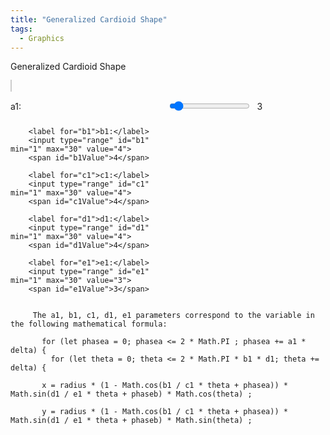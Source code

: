 ```yaml
---
title: "Generalized Cardioid Shape"
tags:
  - Graphics
---
```


Generalized Cardioid Shape

<style>
        canvas {
            background-color: white;
            border: 1px solid #ccc;
            margin-bottom: 20px;
        }
        .controls {
            display: grid;
            grid-template-columns: auto 1fr auto;
            gap: 10px;
            align-items: center;
            width: 80%;
        }
        .footer-link {
            position: absolute;
            bottom: 20px;
            text-align: center;
            width: 100%;
        }
        .footer-link a {
            font-size: 16px;
            color: #007bff;
            text-decoration: none;
        }
        .footer-link a:hover {
            text-decoration: underline;
        }
</style>
<canvas id="cardioidCanvas" width="800" height="800"></canvas>

<div class="controls">
        <label for="a1">a1:</label>
        <input type="range" id="a1" min="1" max="30" value="3">
        <span id="a1Value">3</span>

        <label for="b1">b1:</label>
        <input type="range" id="b1" min="1" max="30" value="4">
        <span id="b1Value">4</span>

        <label for="c1">c1:</label>
        <input type="range" id="c1" min="1" max="30" value="4">
        <span id="c1Value">4</span>

        <label for="d1">d1:</label>
        <input type="range" id="d1" min="1" max="30" value="4">
        <span id="d1Value">4</span>

        <label for="e1">e1:</label>
        <input type="range" id="e1" min="1" max="30" value="3">
        <span id="e1Value">3</span>

</div>

<script>
        const canvas = document.getElementById('cardioidCanvas');
        const ctx = canvas.getContext('2d');
        const centerX = canvas.width / 2;
        const centerY = canvas.height / 2;
        const radius = 200;
        const steps = 200;
        const delta = 2 * Math.PI / steps;

        // Initialize variables
        let a1 = 1, b1 = 1, c1 = 1, d1 = 1, e1 = 1, f1 = 0;

        function drawCardioid() {
            ctx.clearRect(0, 0, canvas.width, canvas.height);

            ctx.strokeStyle = 'red';
            ctx.lineWidth = 2;
            ctx.beginPath();

            for (let phasea = 0; phasea <= 2 * Math.PI ; phasea += a1 * delta) {
                for (let theta = 0; theta <= 2 * Math.PI * b1 * d1; theta += delta) {
                    let phaseb = f1 * delta;
                    let x = radius * (1 - Math.cos(b1 / c1 * theta + phasea)) * Math.sin(d1 / e1 * theta + phaseb) * Math.cos(theta) + centerX;
                    let y = radius * (1 - Math.cos(b1 / c1 * theta + phasea)) * Math.sin(d1 / e1 * theta + phaseb) * Math.sin(theta) + centerY;

                    if (theta === 0) {
                        ctx.moveTo(x, y);
                    } else {
                        ctx.lineTo(x, y);
                    }
                }
            }

            ctx.closePath();
            ctx.stroke();
        }

        function animate() {
            f1 += 0.1; // Increment f1 for animation
            drawCardioid();
            requestAnimationFrame(animate); // Request the next frame
        }

        // Update variables and redraw cardioid
        function updateCardioid() {
            a1 = parseInt(document.getElementById('a1').value);
            b1 = parseInt(document.getElementById('b1').value);
            c1 = parseInt(document.getElementById('c1').value);
            d1 = parseInt(document.getElementById('d1').value);
            e1 = parseInt(document.getElementById('e1').value);

            document.getElementById('a1Value').textContent = a1;
            document.getElementById('b1Value').textContent = b1;
            document.getElementById('c1Value').textContent = c1;
            document.getElementById('d1Value').textContent = d1;
            document.getElementById('e1Value').textContent = e1;
        }

        // Attach event listeners to sliders
        document.getElementById('a1').addEventListener('input', updateCardioid);
        document.getElementById('b1').addEventListener('input', updateCardioid);
        document.getElementById('c1').addEventListener('input', updateCardioid);
        document.getElementById('d1').addEventListener('input', updateCardioid);
        document.getElementById('e1').addEventListener('input', updateCardioid);

        animate(); // Start the animation
</script>


```
     The a1, b1, c1, d1, e1 parameters correspond to the variable in the following mathematical formula:

       for (let phasea = 0; phasea <= 2 * Math.PI ; phasea += a1 * delta) {
         for (let theta = 0; theta <= 2 * Math.PI * b1 * d1; theta += delta) {

       x = radius * (1 - Math.cos(b1 / c1 * theta + phasea)) * Math.sin(d1 / e1 * theta + phaseb) * Math.cos(theta) ;

       y = radius * (1 - Math.cos(b1 / c1 * theta + phasea)) * Math.sin(d1 / e1 * theta + phaseb) * Math.sin(theta) ;

```
